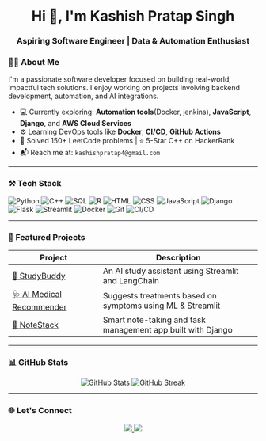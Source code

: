 <h1 align="center">Hi 👋, I'm Kashish Pratap Singh</h1>
<h3 align="center">Aspiring Software Engineer | Data & Automation Enthusiast</h3>

### 👨‍💻 About Me

I'm a passionate software developer focused on building real-world, impactful tech solutions. I enjoy working on projects involving backend development, automation, and AI integrations.

- 💻 Currently exploring: **Automation tools**(Docker, jenkins), **JavaScript**, **Django**, and **AWS Cloud Services**
- ⚙️ Learning DevOps tools like **Docker**, **CI/CD**, **GitHub Actions**
- 🧠 Solved 150+ LeetCode problems | ⭐ 5-Star C++ on HackerRank
- 📬 Reach me at: `kashishpratap4@gmail.com`

---

### ⚒️ Tech Stack

![Python](https://img.shields.io/badge/Python-3670A0?style=for-the-badge&logo=python&logoColor=white)
![C++](https://img.shields.io/badge/C++-00599C?style=for-the-badge&logo=c%2B%2B&logoColor=white)
![SQL](https://img.shields.io/badge/SQL-336791?style=for-the-badge&logo=mysql&logoColor=white)
![R](https://img.shields.io/badge/R-276DC3?style=for-the-badge&logo=r&logoColor=white)
![HTML](https://img.shields.io/badge/HTML-E34F26?style=for-the-badge&logo=html5&logoColor=white)
![CSS](https://img.shields.io/badge/CSS-1572B6?style=for-the-badge&logo=css3&logoColor=white)
![JavaScript](https://img.shields.io/badge/JavaScript-F7DF1E?style=for-the-badge&logo=javascript&logoColor=black)
![Django](https://img.shields.io/badge/Django-092E20?style=for-the-badge&logo=django&logoColor=white)
![Flask](https://img.shields.io/badge/Flask-black?style=for-the-badge&logo=flask&logoColor=white)
![Streamlit](https://img.shields.io/badge/Streamlit-FF4B4B?style=for-the-badge&logo=streamlit&logoColor=white)
![Docker](https://img.shields.io/badge/Docker-2496ED?style=for-the-badge&logo=docker&logoColor=white)
![Git](https://img.shields.io/badge/Git-F05032?style=for-the-badge&logo=git&logoColor=white)
![CI/CD](https://img.shields.io/badge/CI%2FCD-0A0A0A?style=for-the-badge&logo=githubactions&logoColor=white)

---

### 📌 Featured Projects

| Project | Description |
|--------|-------------|
| [🧠 StudyBuddy](https://github.com/kashishpratap9/StudyBuddy) | An AI study assistant using Streamlit and LangChain |
| [🩺 AI Medical Recommender](https://github.com/kashishpratap9/AI-Medical-Recommendation-System) | Suggests treatments based on symptoms using ML & Streamlit |
| [📒 NoteStack](https://github.com/kashishpratap9/NoteStack) | Smart note-taking and task management app built with Django |

---

### 📊 GitHub Stats

<p align="center">
  <a href="https://github.com/kashishpratap9">
    <img src="https://github-readme-stats.vercel.app/api?username=kashishpratap9&show_icons=true&theme=tokyonight" alt="GitHub Stats" />
  </a>
  <a href="https://github.com/kashishpratap9">
    <img src="https://github-readme-streak-stats.herokuapp.com/?user=kashishpratap9&theme=tokyonight" alt="GitHub Streak" />
  </a>
</p>

---

### 🌐 Let's Connect

<p align="center">
  <a href="https://www.linkedin.com/in/kashish-pratap-07547b254/">
    <img src="https://img.shields.io/badge/LinkedIn-0077B5?style=for-the-badge&logo=linkedin&logoColor=white" />
  </a>
  <a href="mailto:kashishpratap4@gmail.com">
    <img src="https://img.shields.io/badge/Gmail-D14836?style=for-the-badge&logo=gmail&logoColor=white" />
  </a>
</p>
